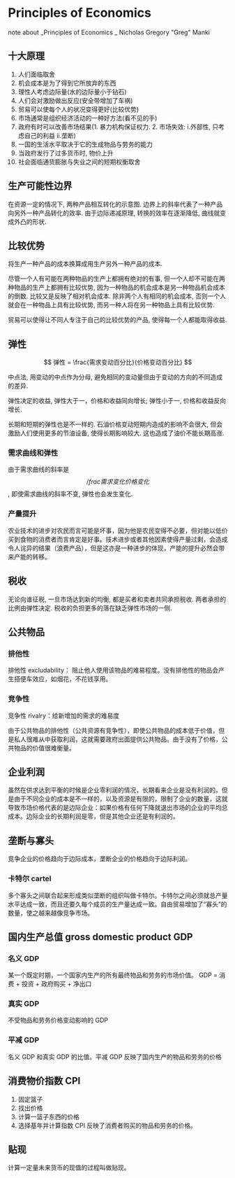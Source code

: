 # Principles of Economics

note about _Principles of Economics _ Nicholas Gregory "Greg" Manki

## 十大原理
1. 人们面临取舍
2. 机会成本是为了得到它所放弃的东西
3. 理性人考虑边际量(水的边际量小于钻石)
4. 人们会对激励做出反应(安全带增加了车祸)
5. 贸易可以使每个人的状况变得更好(比较优势)
6. 市场通常是组织经济活动的一种好方法(看不见的手)
7. 政府有时可以改善市场结果(1. 暴力机构保证权力. 2. 市场失效: i.外部性, 只考虑自己的利益 ii.垄断)
8. 一国的生活水平取决于它的生成物品与劳务的能力
9. 当政府发行了过多货币时, 物价上升
10. 社会面临通货膨胀与失业之间的短期权衡取舍

## 生产可能性边界
在资源一定的情况下, 两种产品相互转化的示意图.
边界上的斜率代表了一种产品向另外一种产品转化的效率. 由于边际递减原理, 转换的效率在逐渐降低, 曲线就变成外凸的形状.

## 比较优势
将生产一种产品的成本换算成用生产另外一种产品的成本.

尽管一个人有可能在两种物品的生产上都拥有绝对的有事, 但一个人却不可能在两种物品的生产上都拥有比较优势, 因为一种物品的机会成本是另一种物品机会成本的倒数. 比较又是反映了相对机会成本. 除非两个人有相同的机会成本, 否则一个人就会在一种物品上具有比较优势, 而另一种人将在另一种物品上具有比较优势.

贸易可以使得让不同人专注于自己的比较优势的产品, 使得每一个人都能取得收益.

## 弹性
$$ 弹性 = \frac{需求变动百分比}{价格变动百分比} $$

中点法, 用变动的中点作为分母, 避免相同的变动量但由于变动的方向的不同造成的差异.

弹性决定的收益, 弹性大于一，价格和收益同向增长; 弹性小于一, 价格和收益反向增长.

长期和短期的弹性也是不一样的. 石油价格变动短期内造成的影响不会很大, 但会激励人们使用更多的节油设备, 使得长期影响较大. 这也造成了油价不能长期高涨.

### 需求曲线和弹性
由于需求曲线的斜率是$$/frac{需求变化}{价格变化}$$, 即使需求曲线的斜率不变, 弹性也会发生变化.

### 产量提升
农业技术的进步对农民而言可能是坏事，因为他是农民变得不必要，但对能以低价买到食物的消费者而言肯定是好事。技术进步或者其他因素使得产量过剩，会造成令人诧异的结果（浪费产品），但是这亦是一种进步的体现，产能的提升必然会带来产能的转移。

## 税收
无论向谁征税, 一旦市场达到新的均衡, 都是买者和卖者共同承担税收. 两者承担的比例由弹性决定. 税收的负担更多的落在缺乏弹性市场的一侧.

## 公共物品
### 排他性
排他性 excludability： 阻止他人使用该物品的难易程度。没有排他性的物品会产生搭便车效应，如烟花，不花钱享用。
### 竞争性
竞争性 rivalry：给新增加的需求的难易度

由于公共物品的排他性（公共资源有竞争性），即使公共物品的成本低于价值，但是私人很难从中获取利润，这就需要政府出面提供公共物品。由于没有了价格，公共物品的价值很难衡量。

## 企业利润
虽然在供求达到平衡的时候是企业零利润的情况，长期看来企业是没有利润的。但是由于不同企业的成本是不一样的，以及资源是有限的，限制了企业的数量，这就导致市场价格代表的是边际企业：如果价格有任何下降就退出市场的企业的平均总成本。边际企业的长期利润是零，但是其他企业还是有利润的。

## 垄断与寡头
竞争企业的价格趋向于边际成本，垄断企业的价格趋向于边际利润。

### 卡特尔 cartel
多个寡头之间联合起来形成类似垄断的组织叫做卡特尔。卡特尔之间必须就总产量水平达成一致，而且还要久每个成员的生产量达成一致。自由贸易增加了“寡头”的数量，使之越来越像竞争市场。

## 国内生产总值 gross domestic product GDP 
### 名义 GDP
某一个既定时期，一个国家内生产的所有最终物品和劳务的市场价值。
GDP = 消费 + 投资 + 政府购买 + 净出口

### 真实 GDP
不受物品和劳务价格变动影响的 GDP

### 平减 GDP
名义 GDP 和真实 GDP 的比值。平减 GDP 反映了国内生产的物品和劳务的价格

## 消费物价指数 CPI
1. 固定篮子
2. 找出价格
3. 计算一篮子东西的价格
4. 选择基年并计算指数
CPI 反映了消费者购买的物品和劳务的价格。

## 贴现
计算一定量未来货币的现值的过程叫做贴现。
